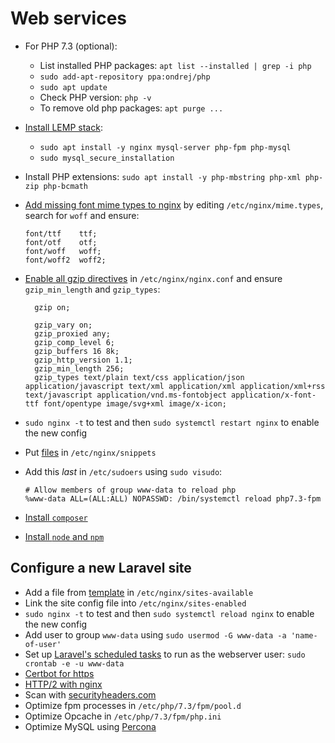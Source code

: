 # Web services

- For PHP 7.3 (optional):
  - List installed PHP packages: `apt list --installed | grep -i php`
  - `sudo add-apt-repository ppa:ondrej/php`
  - `sudo apt update`
  - Check PHP version: `php -v`
  - To remove old php packages: `apt purge ...`
- [Install LEMP stack](https://www.digitalocean.com/community/tutorials/how-to-install-linux-nginx-mysql-php-lemp-stack-ubuntu-18-04):

  - `sudo apt install -y nginx mysql-server php-fpm php-mysql`
  - `sudo mysql_secure_installation`

- Install PHP extensions: `sudo apt install -y php-mbstring php-xml php-zip php-bcmath`
- [Add missing font mime types to nginx](https://github.com/fontello/fontello/wiki/How-to-setup-server-to-serve-fonts)
  by editing `/etc/nginx/mime.types`, search for `woff` and ensure:

      font/ttf    ttf;
      font/otf    otf;
      font/woff   woff;
      font/woff2  woff2;

- [Enable all gzip directives](https://www.digitalocean.com/community/tutorials/how-to-add-the-gzip-module-to-nginx-on-ubuntu-16-04)
  in `/etc/nginx/nginx.conf` and ensure `gzip_min_length` and `gzip_types`:

        gzip on;

        gzip_vary on;
        gzip_proxied any;
        gzip_comp_level 6;
        gzip_buffers 16 8k;
        gzip_http_version 1.1;
        gzip_min_length 256;
        gzip_types text/plain text/css application/json application/javascript text/xml application/xml application/xml+rss text/javascript application/vnd.ms-fontobject application/x-font-ttf font/opentype image/svg+xml image/x-icon;

- `sudo nginx -t` to test and then `sudo systemctl restart nginx` to enable the new config
- Put [files](../nginx/snippets/) in `/etc/nginx/snippets`
- Add this _last_ in `/etc/sudoers` using `sudo visudo`:

      # Allow members of group www-data to reload php
      %www-data ALL=(ALL:ALL) NOPASSWD: /bin/systemctl reload php7.3-fpm

- [Install `composer`](https://www.digitalocean.com/community/tutorials/how-to-install-and-use-composer-on-ubuntu-18-04)
- [Install `node` and `npm`](https://www.digitalocean.com/community/tutorials/how-to-install-node-js-on-ubuntu-18-04)

## Configure a new Laravel site

- Add a file from [template](../nginx/sites-available/laravel-site) in `/etc/nginx/sites-available`
- Link the site config file into `/etc/nginx/sites-enabled`
- `sudo nginx -t` to test and then `sudo systemctl reload nginx` to enable the new config
- Add user to group `www-data` using `sudo usermod -G www-data -a 'name-of-user'`
- Set up [Laravel's scheduled tasks](https://laravel.com/docs/scheduling) to run as the webserver user:
  `sudo crontab -e -u www-data`
- [Certbot for https](https://certbot.eff.org/#ubuntuxenial-nginx)
- [HTTP/2 with nginx](https://www.digitalocean.com/community/tutorials/how-to-set-up-nginx-with-http-2-support-on-ubuntu-18-04)
- Scan with [securityheaders.com](https://securityheaders.com)
- Optimize fpm processes in `/etc/php/7.3/fpm/pool.d`
- Optimize Opcache in `/etc/php/7.3/fpm/php.ini`
- Optimize MySQL using [Percona](https://www.percona.com/doc/percona-toolkit/LATEST/installation.html)
